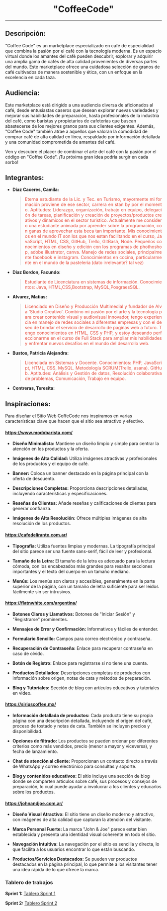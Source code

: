 # <div align="center">"CoffeeCode"</div>
---
## Descripción:

"Coffee Code" es un marketplace especializado en café de especialidad que combina la pasión por el café con la tecnología moderna. Es un espacio virtual donde los amantes del café pueden descubrir, explorar y adquirir una amplia gama de cafés de alta calidad provenientes de diversas partes del mundo. Este marketplace ofrece una cuidadosa selección de granos de café cultivados de manera sostenible y ética, con un enfoque en la excelencia en cada taza.

## Audiencia:

Este marketplace está dirigido a una audiencia diversa de aficionados al café, desde entusiastas caseros que desean explorar nuevas variedades y mejorar sus habilidades de preparación, hasta profesionales de la industria del café, como baristas y propietarios de cafeterías que buscan abastecerse de los mejores granos para sus clientes exigentes. Además, "Coffee Code" también atrae a aquellos que valoran la comodidad de comprar café de alta calidad en línea, respaldado por información detallada y una comunidad comprometida de amantes del café.

Ven y descubre el placer de combinar el arte del café con la pasión por el código en "Coffee Code". ¡Tu próxima gran idea podría surgir en cada sorbo!

## Integrantes:

- **Diaz Caceres, Camila:** <blockquote><p style="color:#e74c3c; overflow-wrap: break-word; word-break: break-all;white-space: normal; text-align: justify;"> Eterna estudiante de la Lic. y Tec. en Turismo, mayormente mi formación proviene de ese sector, carrera en stan by por el momento. Aptitudes: Liderazgo, organización, trabajo en equipo, delegación de tareas, planificación y creación de proyectos/productos creativos y dinamicos en el sector turistico. Actualmente me considero una estudiante animada por aprender sobre la programación, con ganas de aprovechar esta beca tan importante. Mis conocimientos en el mundo IT son los que nos estan facilitando en el curso, JavaScript, HTML, CSS, GitHub, Trello, GitBash, Node. Pequeños conocimientos en diseño y edición con los programas de phothoshop, adobe illustrator, canva. Manejo de redes sociales, principalmente facebook e instagram. Conocimientos en cocina, particularmente en el mundo de la pastelería (dato irrelevante? tal vez)
- **Diaz Bordon, Facundo:**
     <blockquote><p style="color:#e74c3c; overflow-wrap: break-word; word-break: break-all;white-space: normal; text-align: justify;"> Estudiante de Licenciatura en sistemas de información. Conocimientos: Java, HTML,CSS,Bootstrap, MySQL,PosgraesSQL.</p></blockquote>
- **Alvarez, Matias:** <blockquote><p style="color:#e74c3c; overflow-wrap: break-word; word-break: break-all;white-space: normal; text-align: justify;">Licenciado en Diseño y Producción Multimedial y fundador de Alva 'Studio Creativo'. Combino mi pasión por el arte y la tecnología para crear contenido visual y audiovisual innovador, tengo experiencia en manejo de redes sociales a diferentes empresas y con el deseo de brindar el servicio de desarrollo de paginas web a futuro. Tengo conocimientos en HTML, CSS y PHP, y estoy deseando perfeccionarme en el curso de Full Stack para ampliar mis habilidades y enfrentar nuevos desafíos en el mundo del desarrollo web. 
     </blockquote>
- **Bustos, Patricia Alejandra:** 
     <blockquote><p style="color:#e74c3c; overflow-wrap: break-word; word-break: break-all;white-space: normal; text-align: justify;"> Licenciada en Sistemas y Docente. Conocimientos: PHP, JavaScript, HTML, CSS, MySQL. Metodología SCRUM(Trello, asana). GitHub. Aptitudes: Análisis y Gestión de datos, Resolución colaborativa de problemas, Comunicación, Trabajo en equipo.</p></blockquote>


- **Contreras, Teresita:**


## Inspiraciones:

Para diseñar el Sitio Web CoffeCode nos inspiramos en varias características clave que hacen que el sitio sea atractivo y efectivo.

#### https://www.modobarista.com/

- **Diseño Minimalista:** Mantiene un diseño limpio y simple para centrar la atención en los productos y la oferta.

- **Imágenes de Alta Calidad:** Utiliza imágenes atractivas y profesionales de los productos y el equipo de café.

- **Banner:** Coloca un banner destacado en la página principal con la oferta de descuento.

- **Descripciones Completas:** Proporciona descripciones detalladas, incluyendo características y especificaciones.

- **Reseñas de Clientes:** Añade reseñas y calificaciones de clientes para generar confianza.

- **Imágenes de Alta Resolución:** Ofrece múltiples imágenes de alta resolución de los productos.

#### https://cafedelirante.com.ar/

- **Tipografía:** Utiliza fuentes limpias y modernas. La tipografía principal del sitio parece ser una fuente sans-serif, fácil de leer y profesional.

- **Tamaño de la Letra:** El tamaño de la letra es adecuado para la lectura cómoda, con los encabezados más grandes para resaltar secciones importantes y el texto del cuerpo en un tamaño mediano.

- **Menús:** Los menús son claros y accesibles, generalmente en la parte superior de la página, con un tamaño de letra suficiente para ser leídos fácilmente sin ser intrusivos.

#### https://flatnwhite.com/argentina/

- **Botones Claros y Llamativos:** Botones de "Iniciar Sesión" y "Registrarse" prominentes.

- **Mensajes de Error y Confirmación:** Informativos y fáciles de entender.

- **Formulario Sencillo:** Campos para correo electrónico y contraseña.

- **Recuperación de Contraseña:** Enlace para recuperar contraseña en caso de olvido.

- **Botón de Registro:** Enlace para registrarse si no tiene una cuenta.

- **Productos Detallados:** Descripciones completas de productos con información sobre origen, notas de cata y métodos de preparación.

- **Blog y Tutoriales:** Sección de blog con artículos educativos y tutoriales en video.

#### https://siriuscoffee.mx/

- **Información detallada de productos:** Cada producto tiene su propia página con una descripción detallada, incluyendo el origen del café, proceso de tostado y notas de cata. También se incluyen precios y disponibilidad.

- **Opciones de filtrado:** Los productos se pueden ordenar por diferentes criterios como más vendidos, precio (menor a mayor y viceversa), y fecha de lanzamiento.

- **Chat de atención al cliente:** Proporcionan un contacto directo a través de WhatsApp y correo electrónico para consultas y soporte.

- **Blog y contenidos educativos:** El sitio incluye una sección de blog donde se comparten artículos sobre café, sus procesos y consejos de preparación, lo cual puede ayudar a involucrar a los clientes y educarlos sobre los productos.

#### https://johnandjoe.com.ar/

- **Diseño Visual Atractivo:** El sitio tiene un diseño moderno y atractivo, con imágenes de alta calidad que capturan la atención del visitante.

- **Marca Personal Fuerte:** La marca "John & Joe" parece estar bien establecida y presenta una identidad visual coherente en todo el sitio.

- **Navegación Intuitiva:** La navegación por el sitio es sencilla y directa, lo que facilita a los usuarios encontrar lo que están buscando.

- **Productos/Servicios Destacados:** Se pueden ver productos destacados en la página principal, lo que permite a los visitantes tener una idea rápida de lo que ofrece la marca.

### Tablero de trabajos

**Sprint 1:** [Tablero Sprint 1](https://trello.com/invite/b/AHfLMFiX/ATTIa6ef7f18dd87e537f96575972e89c7832CF58050/tablero-sprint-1)

**Sprint 2:** [Tablero Sprint 2](https://trello.com/invite/b/AHfLMFiX/ATTIa6ef7f18dd87e537f96575972e89c7832CF58050/tablero-sprint-2)